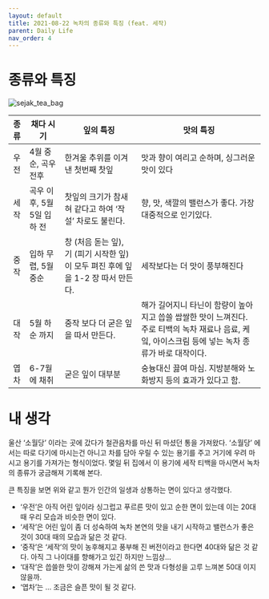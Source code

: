 ```yaml
---
layout: default
title: 2021-08-22 녹차의 종류와 특징 (feat. 세작)
parent: Daily Life 
nav_order: 4
---
```


# 종류와 특징
![sejak_tea_bag](2021-08-22_sejak.jpg)

|종류|채다 시기|잎의 특징|맛의 특징|  
|:---:|---|---|---|
|우전|4월 중순, 곡우 전후|한겨울 추위를 이겨낸 첫번째 찻잎|맛과 향이 여리고 순하며, 싱그러운 맛이 있다|
|세작|곡우 이후, 5월 5일 입하 전|찻잎의 크기가 참새 혀 같다고 하여 ‘작설’ 차로도 불린다.|향, 맛, 색깔의 밸런스가 좋다. 가장 대중적으로 인기있다.|
|중작|입하 무렵, 5월 중순|창 (처음 돋는 잎), 기 (피기 시작한 잎) 이 모두 펴진 후에 잎을 1-2 장 따서 만든다.|세작보다는 더 맛이 풍부해진다|
|대작|5월 하순 까지|중작 보다 더 굳은 잎을 따서 만든다.|해가 길어지니 타닌이 함량이 높아지고 씁쓸 쌉쌀한 맛이 느껴진다. 주로 티백의 녹차 재료나 음료, 케잌, 아이스크림 등에 넣는 녹차 종류가 바로 대작이다.|
|엽차|6-7월에 채취|굳은 잎이 대부분|숭늉대신 끓여 마심. 지방분해와 노화방지 등의 효과가 있다고 함.|

# 내 생각
울산 ‘소월당’ 이라는 곳에 갔다가 철관음차를 마신 뒤 마셨던 통을 가져왔다. ‘소월당’ 에서는 따로 다기에 마시는건 아니고 차를 담아 우릴 수 있는 용기를 주고 거기에 우려 마시고 용기를 가져가는 형식이었다. 몇일 뒤 집에서 이 용기에 세작 티백을 마시면서 녹차의 종류가 궁금해져 기록해 본다.

큰 특징을 보면 위와 같고 뭔가 인간의 일생과 상통하는 면이 있다고 생각했다.   
- ‘우전’은 아직 어린 잎이라 싱그럽고 푸르른 맛이 있고 순한 면이 있는데 이는 20대 때 우리 모습과 비슷한 면이 있다.   
- ‘세작’은 어린 잎이 좀 더 성숙하여 녹차 본연의 맛을 내기 시작하고 밸런스가 좋은 것이 30대 때의 모습과 닮은 것 같다.  
- ‘중작’은 ‘세작’의 맛이 농후해지고 풍부해 진 버전이라고 한다면 40대와 닮은 것 같다. 아직 그 나이대를 향해가고 있긴 하지만 느낌상…  
- ‘대작’은 씁쓸한 맛이 강해져 가는게 삶의 쓴 맛과 다형성을 고루 느껴본 50대 이지 않을까.  
- ‘엽차’는 … 조금은 슬픈 맛이 될 것 같다.  


